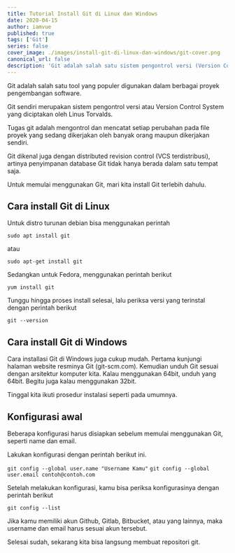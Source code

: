```yaml
---
title: Tutorial Install Git di Linux dan Windows
date: 2020-04-15
author: iamvue
published: true
tags: ['Git']
series: false
cover_image: ./images/install-git-di-linux-dan-windows/git-cover.png
canonical_url: false
description: 'Git adalah salah satu sistem pengontrol versi (Version Control System) pada proyek perangkat lunak yang diciptakan oleh Linus Torvalds. Ini cara install Git di Linux dan Windows'
---
```


Git adalah salah satu tool yang populer digunakan dalam berbagai proyek pengembangan software.

Git sendiri merupakan sistem pengontrol versi atau Version Control System yang diciptakan oleh Linus Torvalds.

Tugas git adalah mengontrol dan mencatat setiap perubahan pada file proyek yang sedang dikerjakan oleh banyak orang maupun dikerjakan sendiri.

Git dikenal juga dengan distributed revision control (VCS terdistribusi), artinya penyimpanan database Git tidak hanya berada dalam satu tempat saja.

Untuk memulai menggunakan Git, mari kita install Git terlebih dahulu.

## Cara install Git di Linux

Untuk distro turunan debian bisa menggunakan perintah

`sudo apt install git`

atau

`sudo apt-get install git`

Sedangkan untuk Fedora, menggunakan perintah berikut

`yum install git`

Tunggu hingga proses install selesai, lalu periksa versi yang terinstal dengan perintah berikut

`git --version`

## Cara install Git di Windows

Cara installasi Git di Windows juga cukup mudah. Pertama kunjungi halaman website resminya Git (git-scm.com). Kemudian unduh Git sesuai dengan arsitektur komputer kita. Kalau menggunakan 64bit, unduh yang 64bit. Begitu juga kalau menggunakan 32bit.

Tinggal kita ikuti prosedur instalasi seperti pada umumnya.

## Konfigurasi awal

Beberapa konfigurasi harus disiapkan sebelum memulai menggunakan Git, seperti name dan email.

Lakukan konfigurasi dengan perintah berikut ini.

`git config --global user.name "Username Kamu"`
`git config --global user.email contoh@contoh.com`

Setelah melakukan konfigurasi, kamu bisa periksa konfigurasinya dengan perintah berikut

`git config --list`

Jika kamu memiliki akun Github, Gitlab, Bitbucket, atau yang lainnya, maka username dan email harus sesuai akun tersebut.

Selesai sudah, sekarang kita bisa langsung membuat repositori git.
